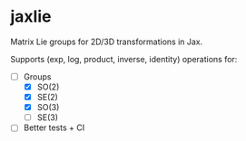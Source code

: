 # jaxlie

Matrix Lie groups for 2D/3D transformations in Jax.

Supports (exp, log, product, inverse, identity) operations for:

- [ ] Groups
  - [x] SO(2)
  - [x] SE(2)
  - [x] SO(3)
  - [ ] SE(3)
- [ ] Better tests + CI
